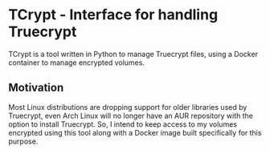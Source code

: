 # TCrypt - Interface for handling Truecrypt

TCrypt is a tool written in Python to manage Truecrypt files, using a Docker container to manage encrypted volumes.

## Motivation

Most Linux distributions are dropping support for older libraries used by Truecrypt, even Arch Linux will no longer have an AUR repository with the option to install Truecrypt. So, I intend to keep access to my volumes encrypted using this tool along with a Docker image built specifically for this purpose.
